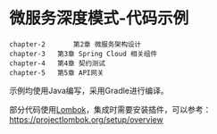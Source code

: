 # 微服务深度模式-代码示例
 	chapter-2       第2章 微服务架构设计
	chapter-3 	第3章 Spring Cloud 相关组件
	chapter-4 	第4章 契约测试
	chapter-5 	第5章 API网关


示例均使用Java编写，采用Gradle进行编译。

部分代码使用[Lombok](https://projectlombok.org/)，集成时需要安装插件，可以参考： https://projectlombok.org/setup/overview
